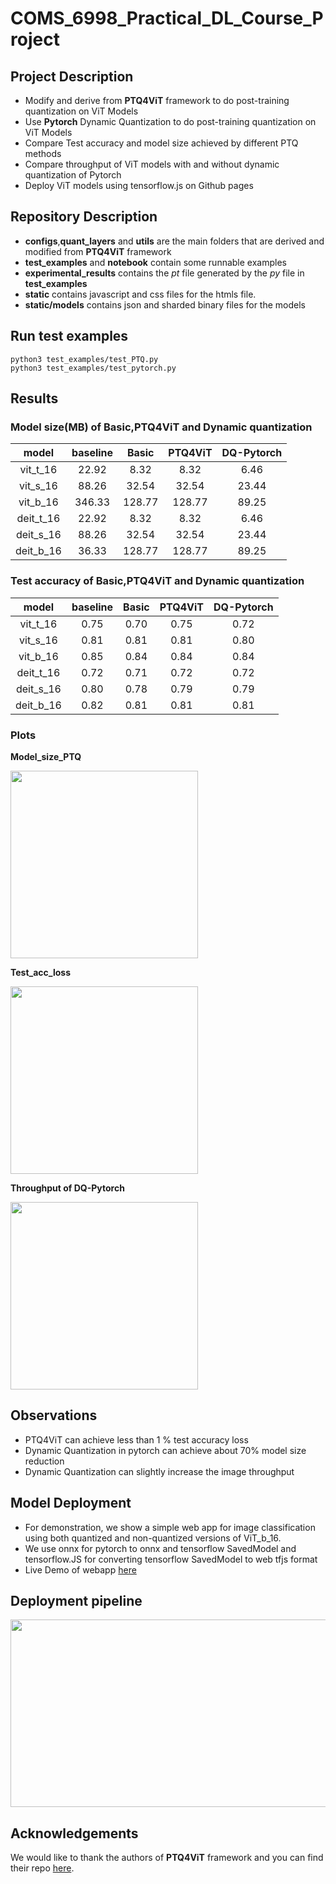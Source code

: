 # COMS_6998_Practical_DL_Course_Project

## Project Description

- Modify and derive from **PTQ4ViT** framework to do post-training quantization on ViT Models
- Use **Pytorch** Dynamic Quantization to do post-training quantization on ViT Models
- Compare Test accuracy and model size achieved by different PTQ methods
- Compare throughput of ViT models with and without dynamic quantization of Pytorch
- Deploy ViT models using tensorflow.js on Github pages

## Repository Description

- **configs**,**quant_layers** and **utils** are the main folders that are derived and modified from  **PTQ4ViT** framework
- **test_examples** and **notebook** contain some runnable examples
- **experimental_results** contains the *pt* file generated by the *py* file in **test_examples**
- **static** contains javascript and css files for the htmls file.
- **static/models** contains json and sharded binary files for the models

## Run test examples
```
python3 test_examples/test_PTQ.py
python3 test_examples/test_pytorch.py
```

## Results
### Model size(MB) of Basic,PTQ4ViT and Dynamic quantization

|     model    | baseline | Basic  | PTQ4ViT | DQ-Pytorch |
|:------------:|:--------:|:------:|:-------:|:----------:|
| vit_t_16     | 22.92    | 8.32   | 8.32    |  6.46      |
| vit_s_16     | 88.26    | 32.54  | 32.54   |   23.44    |
| vit_b_16     | 346.33   | 128.77 | 128.77  |   89.25    |
| deit_t_16    | 22.92    | 8.32   | 8.32    |   6.46     |
| deit_s_16    | 88.26    | 32.54  | 32.54   |   23.44    |
| deit_b_16    | 36.33    | 128.77 | 128.77  |   89.25    |

### Test accuracy of Basic,PTQ4ViT and Dynamic quantization

|     model    | baseline | Basic  | PTQ4ViT | DQ-Pytorch |
|:------------:|:--------:|:------:|:-------:|:----------:|
| vit_t_16     | 0.75     | 0.70   | 0.75    |  0.72      |
| vit_s_16     | 0.81     | 0.81   | 0.81    |   0.80     |
| vit_b_16     | 0.85     | 0.84   | 0.84    |   0.84     |
| deit_t_16    | 0.72     | 0.71   | 0.72    |   0.72     |
| deit_s_16    | 0.80     | 0.78   | 0.79    |   0.79     |
| deit_b_16    | 0.82     | 0.81   | 0.81    |   0.81     |

### Plots

**Model_size_PTQ**

<img src="images/model_size_reduce.png" width="300" height="300">

**Test_acc_loss**

<img src="images/test_acc_loss.png" width="300" height="300">

**Throughput of DQ-Pytorch**

<img src='images/thp.png' width="300" height="300" >

## Observations

- PTQ4ViT can achieve less than 1 % test accuracy loss 
- Dynamic Quantization in pytorch can achieve about 70% model size reduction 
- Dynamic Quantization can slightly increase the image throughput

## Model Deployment

- For demonstration, we show a simple web app for image classification using both quantized and non-quantized versions of ViT_b_16. 
- We use onnx for pytorch to onnx and tensorflow SavedModel and tensorflow.JS for converting tensorflow SavedModel to web tfjs format
- Live Demo of webapp [here](https://joey155.github.io/COMS_6998_Practical_DL_proj/index.html)

## Deployment pipeline

<img src="images/demo_flow.png" width="600" height="300">

## Acknowledgements
We would like to thank the authors of **PTQ4ViT** framework and you can find their repo [here](https://github.com/hahnyuan/PTQ4ViT).
